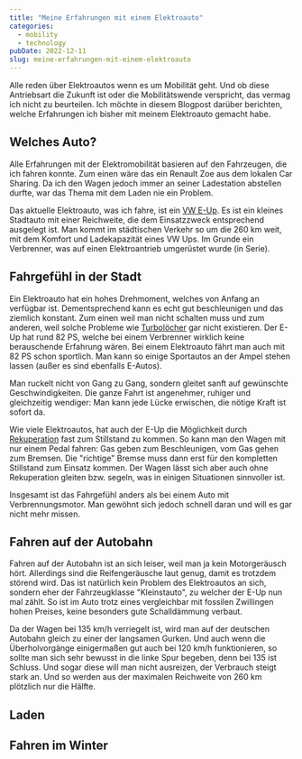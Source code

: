 ```yaml
---
title: "Meine Erfahrungen mit einem Elektroauto"
categories:
  - mobility
  - technology
pubDate: 2022-12-11
slug: meine-erfahrungen-mit-einem-elektroauto
---
```


Alle reden über Elektroautos wenn es um Mobilität geht. Und ob diese Antriebsart die Zukunft ist oder die Mobilitätswende verspricht, das vermag ich nicht zu beurteilen. Ich möchte in diesem Blogpost darüber berichten, welche Erfahrungen ich bisher mit meinem Elektroauto gemacht habe.

<!-- excerpt -->

## Welches Auto?

Alle Erfahrungen mit der Elektromobilität basieren auf den Fahrzeugen, die ich fahren konnte. Zum einen wäre das ein Renault Zoe aus dem lokalen Car Sharing. Da ich den Wagen jedoch immer an seiner Ladestation abstellen durfte, war das Thema mit dem Laden nie ein Problem.

Das aktuelle Elektroauto, was ich fahre, ist ein [VW E-Up](https://www.volkswagen.de/de/modelle/e-up.html). Es ist ein kleines Stadtauto mit einer Reichweite, die dem Einsatzzweck entsprechend ausgelegt ist. Man kommt im städtischen Verkehr so um die 260 km weit, mit dem Komfort und Ladekapazität eines VW Ups. Im Grunde ein Verbrenner, was auf einen Elektroantrieb umgerüstet wurde (in Serie).

## Fahrgefühl in der Stadt

Ein Elektroauto hat ein hohes Drehmoment, welches von Anfang an verfügbar ist. Dementsprechend kann es echt gut beschleunigen und das ziemlich konstant. Zum einen weil man nicht schalten muss und zum anderen, weil solche Probleme wie [Turbolöcher](https://www.autotuning.de/was-ist-das-turboloch/) gar nicht existieren. Der E-Up hat rund 82 PS, welche bei einem Verbrenner wirklich keine berauschende Erfahrung wären. Bei einem Elektroauto fährt man auch mit 82 PS schon sportlich. Man kann so einige Sportautos an der Ampel stehen lassen (außer es sind ebenfalls E-Autos).

Man ruckelt nicht von Gang zu Gang, sondern gleitet sanft auf gewünschte Geschwindigkeiten. Die ganze Fahrt ist angenehmer, ruhiger und gleichzeitig wendiger: Man kann jede Lücke erwischen, die nötige Kraft ist sofort da.

Wie viele Elektroautos, hat auch der E-Up die Möglichkeit durch [Rekuperation](<https://de.wikipedia.org/wiki/Rekuperation_(Technik)>) fast zum Stillstand zu kommen. So kann man den Wagen mit nur einem Pedal fahren: Gas geben zum Beschleunigen, vom Gas gehen zum Bremsen. Die "richtige" Bremse muss dann erst für den kompletten Stillstand zum Einsatz kommen. Der Wagen lässt sich aber auch ohne Rekuperation gleiten bzw. segeln, was in einigen Situationen sinnvoller ist.

Insgesamt ist das Fahrgefühl anders als bei einem Auto mit Verbrennungsmotor. Man gewöhnt sich jedoch schnell daran und will es gar nicht mehr missen.

## Fahren auf der Autobahn

Fahren auf der Autobahn ist an sich leiser, weil man ja kein Motorgeräusch hört. Allerdings sind die Reifengeräusche laut genug, damit es trotzdem störend wird. Das ist natürlich kein Problem des Elektroautos an sich, sondern eher der Fahrzeugklasse "Kleinstauto", zu welcher der E-Up nun mal zählt. So ist im Auto trotz eines vergleichbar mit fossilen Zwillingen hohen Preises, keine besonders gute Schalldämmung verbaut.

Da der Wagen bei 135 km/h verriegelt ist, wird man auf der deutschen Autobahn gleich zu einer der langsamen Gurken. Und auch wenn die Überholvorgänge einigermaßen gut auch bei 120 km/h funktionieren, so sollte man sich sehr bewusst in die linke Spur begeben, denn bei 135 ist Schluss. Und sogar diese will man nicht ausreizen, der Verbrauch steigt stark an. Und so werden aus der maximalen Reichweite von 260 km plötzlich nur die Hälfte.

## Laden

## Fahren im Winter
